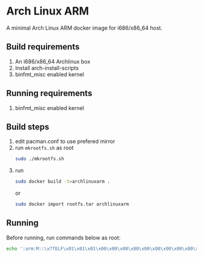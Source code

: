  # Arch Linux ARM #

A minimal Arch Linux ARM docker image for i686/x86_64 host.

## Build requirements ##

1. An i686/x86_64 Archlinux box
2. Install arch-install-scripts
3. binfmt_misc enabled kernel

## Running requirements ##

1. binfmt_misc enabled kernel

## Build steps ##

1. edit pacman.conf to use prefered mirror
2. run `mkrootfs.sh` as root
	```bash
	sudo ./mkrootfs.sh
	```
3. run
	```bash
	sudo docker build -t=archlinuxarm .
	```
	or
	```bash
	sudo docker import rootfs.tar archlinuxarm
	```

## Running ##

Before running, run commands below as root:

```bash
echo ':arm:M::\x7fELF\x01\x01\x01\x00\x00\x00\x00\x00\x00\x00\x00\x00\x02\x00\x28\x00:\xff\xff\xff\xff\xff\xff\xff\x00\xff\xff\xff\xff\xff\xff\xff\xff\xfe\xff\xff\xff:/usr/bin/qemu-wrapper:' > /proc/sys/fs/binfmt_misc/register
```
